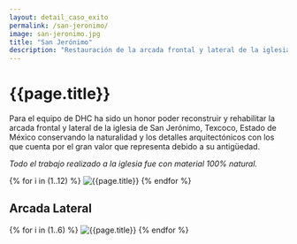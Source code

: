 ```yaml
---
layout: detail_caso_exito
permalink: /san-jeronimo/
image: san-jeronimo.jpg
title: "San Jerónimo"
description: "Restauración de la arcada frontal y lateral de la iglesia de San Jerónimo, Texcoco, Estado de México..."
---
```


<div class="container-fluid mt-3 pb-3">
    <div class="container bg-white">
        <div class="p-5 ">
            <h1 class="cnt-title">{{page.title}}</h1>
            <p>
                Para el equipo de DHC ha sido un honor poder reconstruir y rehabilitar la arcada frontal y lateral de la iglesia de San Jerónimo, Texcoco, Estado de México conservando la naturalidad y los detalles arquitectónicos con los que cuenta por el gran valor que representa debido a su antigüedad.
            </p>
            <p class="text-inportant-resalt">
                <em>Todo el trabajo realizado a la iglesia fue con material 100% natural.</em>
            </p>
        </div>
        <div id="gallery" class="container-gallery">
            {% for i in (1..12) %}
            <img alt="{{page.title}}" src="/assets/images/gallerys/san-jeronimo/arcada-principal/thumbnail/{{i}}.jpg"
            data-image="/assets/images/gallerys/san-jeronimo/arcada-principal/{{i}}.jpg" data-description="{{page.title}}">
            {% endfor %}
        </div>
        <h2 class="separador-gallery"><span>Arcada Lateral</span></h2>
        <div id="gallery-1" class="container-gallery">
            {% for i in (1..6) %}
            <img alt="{{page.title}}" src="/assets/images/gallerys/san-jeronimo/arcada-lateral/thumbnail/{{i}}.jpg"
            data-image="/assets/images/gallerys/san-jeronimo/arcada-lateral/{{i}}.jpg" data-description="{{page.title}}">
            {% endfor %}
        </div>
    </div>
</div>